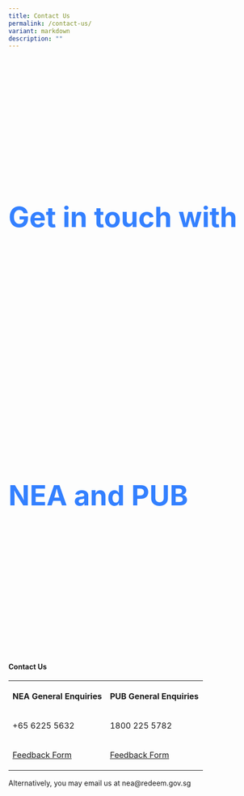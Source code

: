 ```yaml
---
title: Contact Us
permalink: /contact-us/
variant: markdown
description: ""
---
```

<style> .blue-text { color: #3380ff; font-size: 55px; font-weight: bold; line-height: 10; } </style>   <p class="blue-text">Get in touch with<br>NEA and PUB</p>   
<h4>Contact Us</h4>
<table>
<tbody>
<tr>
<th rowspan="1" colspan="1">
<p>NEA General Enquiries</p>
</th>
<th rowspan="1" colspan="1">
<p>PUB General Enquiries</p>
</th>
</tr>
<tr>
<td rowspan="1" colspan="1">
<p>+65 6225 5632</p>
</td>
<td rowspan="1" colspan="1">
<p>1800 225 5782</p>
</td>
</tr>
<tr>
<td rowspan="1" colspan="1">
<p><a href="https://www.nea.gov.sg/corporate-functions/feedback" rel="noopener noreferrer nofollow" target="_blank">Feedback Form</a>
</p>
</td>
<td rowspan="1" colspan="1">
<p><a href="https://app.pub.gov.sg/feedback/Pages/HelpAndFeedback.aspx" rel="noopener noreferrer nofollow" target="_blank">Feedback Form</a>
</p>
</td>
</tr>
</tbody>
</table>
<p>Alternatively, you may email us at nea@redeem.gov.sg</p>
<p></p>
<p></p>